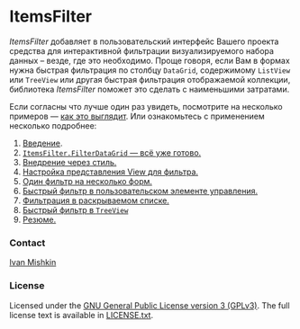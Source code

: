 # ItemsFilter
*ItemsFilter* добавляет в пользовательский интерфейс Вашего проекта средства для интерактивной фильтрации визуализируемого набора данных – везде, где это необходимо. 
Проще говоря, если Вам в формах нужна быстрая фильтрация по столбцу `DataGrid`, содержимому `ListView` или `TreeView` или другая быстрая фильтрация отображаемой коллекции, библиотека *ItemsFilter* поможет это сделать с наименьшими затратами.

Если согласны что лучше один раз увидеть, посмотрите на несколько примеров — [как это выглядит](ExamplesOfQuickFilterView.md "Несколько примеров, как могут выглядеть стандартные элементы управления с возможностью быстрой фильтрации.").
Или ознакомьтесь с применением несколько подробнее:

1. [Введение](ALittleBackground.md "Немного предыстории: Предпосылки для использования. Детали реализации.").
1. [`ItemsFilter.FilterDataGrid` — всё уже готово.](Examle1.EmployeesView.md "Использование готового элемента управления FilterDataGrid (EmployeesView)")
1. [Внедрение через стиль.](Examle2.CategoriesView.md "Внедрение в DataGrid через стиль (CategoriesView)")
1. [Настройка представления View для фильтра.](Examle3.ProductsView.md "Настройка внешнего вида фильтра. (ProductsView)")
1. [Один фильтр на несколько форм.](Examle4.ProductsView.md "Использование представления коллекции c фильтром в нескольких местах. (ProductsView)")
1. [Быстрый фильтр в пользовательском элементе управления.](Examle5.OrdersView.md "Фильтрация элементов в пользовательском элементе управления. (OrdersView)")
1. [Фильтрация в раскрываемом списке.](Examle6.OrdersView.md "Фильтрация элементов в ComboBox. (OrdersView)")
1. [Быстрый фильтр в `TreeView`](Examle7.CustomersView.md "Фильтрация элементов в TreeView. (CustomersView)")
1. [Резюме.](Summary.md "О библиотеке. Кратко и по существу")

### Contact

[Ivan Mishkin](mailto:Mishkin_Ivan@mail.ru)

### License

Licensed under the [GNU General Public License version 3 (GPLv3)](https://www.gnu.org/licenses/gpl-3.0.html).
The full license text is available in [LICENSE.txt](https://github.com/MishkinIN/ItemsFilter/blob/master/LICENSE).